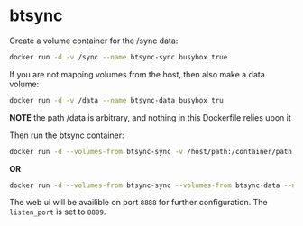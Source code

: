 btsync
======

Create a volume container for the /sync data:

```bash
docker run -d -v /sync --name btsync-sync busybox true
```

If you are not mapping volumes from the host, then also make a data volume:

```bash
docker run -d -v /data --name btsync-data busybox tru
```

**NOTE** the path /data is arbitrary, and nothing in this Dockerfile relies
upon it

Then run the btsync container:

```bash
docker run -d --volumes-from btsync-sync -v /host/path:/container/path --name btsync jkoelker/btsync
```

**OR**

```bash
docker run -d --volumes-from btsync-sync --volumes-from btsync-data --name btsync jkoelker/btsync
```

The web ui will be availible on port ``8888`` for further configuration. The
``listen_port`` is set to ``8889``.
